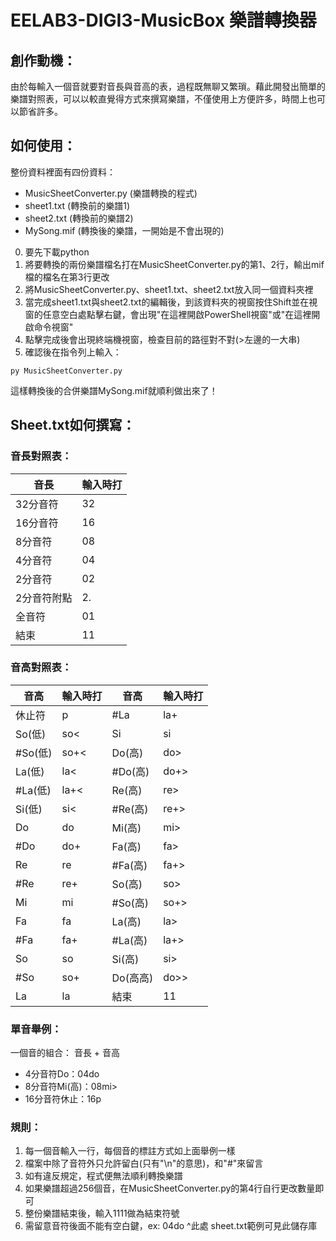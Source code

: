 # EELAB3-DIGI3-MusicBox 樂譜轉換器

## 創作動機：
由於每輸入一個音就要對音長與音高的表，過程既無聊又繁瑣。藉此開發出簡單的樂譜對照表，可以以較直覺得方式來撰寫樂譜，不僅使用上方便許多，時間上也可以節省許多。

## 如何使用：
整份資料裡面有四份資料：
 - MusicSheetConverter.py (樂譜轉換的程式)
 - sheet1.txt (轉換前的樂譜1)
 - sheet2.txt (轉換前的樂譜2)
 - MySong.mif (轉換後的樂譜，一開始是不會出現的)

0. 要先下載python
1. 將要轉換的兩份樂譜檔名打在MusicSheetConverter.py的第1、2行，輸出mif檔的檔名在第3行更改
2. 將MusicSheetConverter.py、sheet1.txt、sheet2.txt放入同一個資料夾裡
3. 當完成sheet1.txt與sheet2.txt的編輯後，到該資料夾的視窗按住Shift並在視窗的任意空白處點擊右鍵，會出現"在這裡開啟PowerShell視窗"或"在這裡開啟命令視窗"
4. 點擊完成後會出現終端機視窗，檢查目前的路徑對不對(>左邊的一大串)
5. 確認後在指令列上輸入：
```
py MusicSheetConverter.py
```
這樣轉換後的合併樂譜MySong.mif就順利做出來了！

## Sheet.txt如何撰寫：
### 音長對照表：
| 音長  | 輸入時打 |
| ------------- | -- |
| 32分音符      | 32 |
| 16分音符      | 16 |
| 8分音符       | 08 |
| 4分音符       | 04 |
| 2分音符       | 02 |
| 2分音符附點   | 2. |
| 全音符        | 01 |
| 結束          | 11 |

### 音高對照表：
| 音高 | 輸入時打 | 音高 | 輸入時打 | 
| ---- | ------- | ---- | ------- |
| 休止符  | p    | #La     | la+  |
| So(低)  | so<  | Si      | si   |
| #So(低) | so+< | Do(高)  | do>  |
| La(低)  | la<  | #Do(高) | do+> |
| #La(低) | la+< | Re(高)  | re>  |
| Si(低)  | si<  | #Re(高) | re+> |
| Do      | do  | Mi(高)   | mi>  |
| #Do     | do+ | Fa(高)   | fa>  |
| Re      | re  | #Fa(高)  | fa+> |
| #Re     | re+ | So(高)   | so>  |
| Mi      | mi  | #So(高)  | so+> |
| Fa      | fa  | La(高)   | la>  |
| #Fa     | fa+ | #La(高)  | la+> |
| So      | so  | Si(高)   | si>  |
| #So     | so+ | Do(高高) | do>> |
| La      | la  | 結束     | 11   |

### 單音舉例：
一個音的組合： 音長 + 音高
 * 4分音符Do：04do
 * 8分音符Mi(高)：08mi>
 * 16分音符休止：16p

### 規則：
1. 每一個音輸入一行，每個音的標註方式如上面舉例一樣
2. 檔案中除了音符外只允許留白(只有"\n"的意思)，和"#"來留言
3. 如有違反規定，程式便無法順利轉換樂譜
4. 如果樂譜超過256個音，在MusicSheetConverter.py的第4行自行更改數量即可
5. 整份樂譜結束後，輸入1111做為結束符號
6. 需留意音符後面不能有空白鍵，ex: 04do 
                                    ^此處
sheet.txt範例可見此儲存庫
